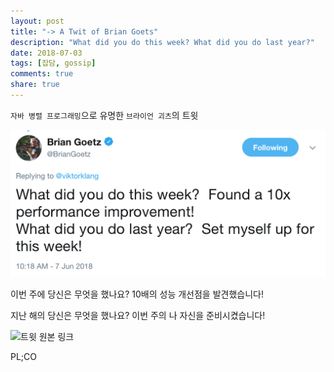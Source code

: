 ```yaml
---
layout: post
title: "-> A Twit of Brian Goets"
description: "What did you do this week? What did you do last year?"
date: 2018-07-03
tags: [잡담, gossip]
comments: true
share: true
---
```


`자바 병렬 프로그래밍`으로 유명한 `브라이언 괴츠`의 트윗 

![brian-goets-twit](images/2018-07-03-briangoets-twit.png)

이번 주에 당신은 무엇을 했나요?
10배의 성능 개선점을 발견했습니다!

지난 해의 당신은 무엇을 했나요?
이번 주의 나 자신을 준비시켰습니다!

![트윗 원본 링크](https://twitter.com/BrianGoetz/status/1004774585122873344)

PL;CO
